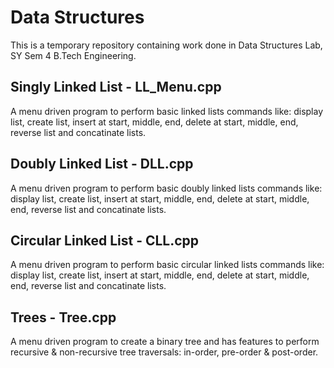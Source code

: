 # Data Structures

This is a temporary repository containing work done in Data Structures Lab, SY Sem 4 B.Tech Engineering. 

## Singly Linked List - LL_Menu.cpp

A menu driven program to perform basic linked lists commands like: display list, create list, insert at start, middle, end, delete at start, middle, end, reverse list and concatinate lists.

## Doubly Linked List - DLL.cpp

A menu driven program to perform basic doubly linked lists commands like: display list, create list, insert at start, middle, end, delete at start, middle, end, reverse list and concatinate lists.

## Circular Linked List - CLL.cpp

A menu driven program to perform basic circular linked lists commands like: display list, create list, insert at start, middle, end, delete at start, middle, end, reverse list and concatinate lists.

## Trees - Tree.cpp

A menu driven program to create a binary tree and has features to perform recursive & non-recursive tree traversals: in-order, pre-order & post-order.